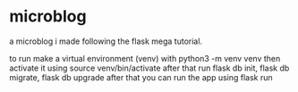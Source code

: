 # microblog
a microblog i made following the flask mega tutorial.

to run make a virtual environment (venv) with python3 -m venv venv 
then activate it using source venv/bin/activate
after that run flask db init, flask db migrate, flask db upgrade
after that you can run the app using flask run